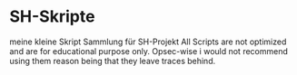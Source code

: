 # SH-Skripte
meine kleine Skript Sammlung für SH-Projekt
All Scripts are not optimized and are for educational purpose only.
Opsec-wise i would not recommend using them reason being that they leave traces behind.
